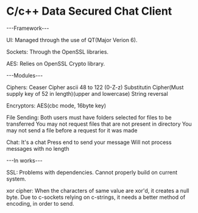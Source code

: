 # C/c++ Data Secured Chat Client

---Framework---

UI:
  Managed through the use of QT(Major Verion 6).

Sockets:
  Through the OpenSSL libraries.
  
AES:
  Relies on OpenSSL Crypto library.


---Modules---

Ciphers:
  Ceaser Cipher ascii 48 to 122 (0-Z-z)
  Substitutin Cipher(Must supply key of 52 in length)(upper and lowercase)
  String reversal
  
Encryptors:
  AES(cbc mode, 16byte key)
  
File Sending:
  Both users must have folders selected for files to be transferred
  You may not request files that are not present in directory
  You may not send a file before a request for it was made
  
Chat:
  It's a chat
  Press end to send your message
  Will not process messages with no length
  
---In works---

SSL:
  Problems with dependencies. Cannot properly build on current system.
  
xor cipher:
  When the characters of same value are xor'd, it creates a null byte.
  Due to c-sockets relying on c-strings, it needs a better method of encoding, in order to send.
